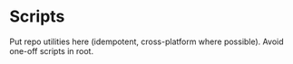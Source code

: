 # Scripts

Put repo utilities here (idempotent, cross-platform where possible). Avoid one-off scripts in root.

